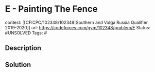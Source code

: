 # E - Painting The Fence

contest: [[CFICPC/102348/102348|Southern and Volga Russia Qualifier 2019-2020]]
url: https://codeforces.com/gym/102348/problem/E
Status: #UNSOLVED
Tags: #

## Description

## Solution

